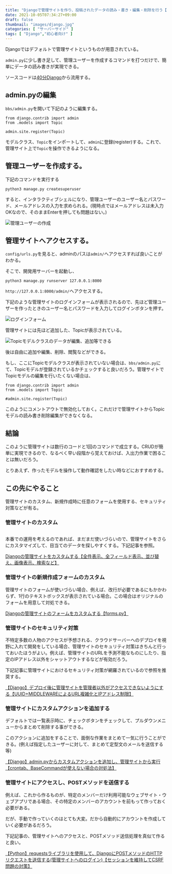 ```yaml
---
title: "Djangoで管理サイトを作り、投稿されたデータの読み・書き・編集・削除を行う【admin.py】"
date: 2021-10-05T07:34:27+09:00
draft: false
thumbnail: "images/django.jpg"
categories: [ "サーバーサイド" ]
tags: [ "Django","初心者向け" ]
---
```


Djangoではデフォルトで管理サイトというものが用意されている。

`admin.py`に少し書き足して、管理ユーザーを作成するコマンドを打つだけで、簡単にデータの読み書きが実現できる。

ソースコードは[40分Django](/post/startup-django/)から流用する。

## admin.pyの編集

`bbs/admin.py`を開いて下記のように編集する。

    from django.contrib import admin
    from .models import Topic
    
    admin.site.register(Topic)

モデルクラス、`Topic`をインポートして、`admin`に登録(register)する。これで、管理サイト上で`Topic`を操作できるようになる。

## 管理ユーザーを作成する。

下記のコマンドを実行する

    python3 manage.py createsuperuser

すると、インタラクティブシェルになり、管理ユーザーのユーザー名とパスワード、メールアドレスの入力を求められる。(現時点ではメールアドレスは未入力OKなので、そのままEnterを押しても問題はない。)

<div class="img-center"><img src="/images/Screenshot from 2021-10-05 07-42-30.png" alt="管理ユーザーの作成"></div>

## 管理サイトへアクセスする。

`config/urls.py`を見ると、adminのパスは`admin/`へアクセスすれば良いことがわかる。

そこで、開発用サーバーを起動し、

    python3 manage.py runserver 127.0.0.1:8000

`http://127.0.0.1:8000/admin/`へアクセスする。

下記のような管理サイトのログインフォームが表示されるので、先ほど管理ユーザーを作ったときのユーザー名とパスワードを入力してログインボタンを押す。

<div class="img-center"><img src="/images/Screenshot from 2021-10-05 07-46-34.png" alt="ログインフォーム"></div>

管理サイトには先ほど追加した、Topicが表示されている。

<div class="img-center"><img src="/images/Screenshot from 2021-10-05 07-47-51.png" alt="Topicモデルクラスのデータが編集、追加等できる"></div>

後は自由に追加や編集、削除、閲覧などができる。

もし、ここにTopicモデルクラスが表示されていない場合は、`bbs/admin.py`にて、Topicモデルが登録されているかチェックすると良いだろう。管理サイトでTopicモデルの編集を行いたくない場合は、

    from django.contrib import admin
    from .models import Topic
    
    #admin.site.register(Topic)

このようにコメントアウトで無効化しておく。これだけで管理サイトからTopicモデルの読み書き削除編集ができなくなる。

## 結論

このように管理サイトは数行のコードと1回のコマンドで成立する。CRUDが簡単に実現できるので、なるべく早い段階から覚えておけば、入出力作業で困ることは無いだろう。

とりあえず、作ったモデルを操作して動作確認をしたい時などにおすすめする。

## この先にやること

管理サイトのカスタム、新規作成時に任意のフォームを使用する、セキュリティ対策などが有る。

### 管理サイトのカスタム

<div class="img-center"><img src="/images/Screenshot from 2021-06-10 14-42-55.png" alt=""></div>

本番での運用を考えるのであれば、まだまだ使いづらいので、管理サイトをさらにカスタマイズして、目当てのデータを探しやすくする。下記記事を参照。

[Djangoの管理サイトをカスタムする【全件表示、全フィールド表示、並び替え、画像表示、検索など】](/post/django-admin-custom/)


### 管理サイトの新規作成フォームのカスタム

管理サイトのフォームが使いづらい場合、例えば、改行が必要であるにもかかわらず、1行のテキストボックスが表示されている場合。この場合はオリジナルのフォームを用意して対処できる。

[Djangoの管理サイトのフォームをカスタムする【forms.py】](/post/django-admin-custom-form/)

### 管理サイトのセキュリティ対策

不特定多数の人物のアクセスが予想される、クラウドサーバーへのデプロイを視野に入れて開発をしている場合、管理サイトのセキュリティ対策はきちんと行っておいたほうがよい。例えば、管理サイトのURLを予測不能なものにしたり、指定のIPアドレス以外をシャットアウトするなどが有効だろう。

下記記事に管理サイトにおけるセキュリティ対策が網羅されているので参照を推奨する。

[【Django】デプロイ後に管理サイトを管理者以外がアクセスできないようにする【UUID+MIDDLEWAREによるURL複雑化とIPアドレス制限】](/post/django-admin-protect/)


### 管理サイトにカスタムアクションを追加する

デフォルトでは一覧表示時に、チェックボタンをチェックして、プルダウンメニューからまとめて削除する事ができる。

このアクションに追加をすることで、面倒な作業をまとめて一気に行うことができる。(例えば指定したユーザーに対して、まとめて定型文のメールを送信する等)

[【Django】admin.pyからカスタムアクションを追加し、管理サイトから実行【crontab、BaseCommandが使えない場合の対処法】](/post/django-admin-custom-action/)


### 管理サイトにアクセスし、POSTメソッドを送信する

例えば、これから作るものが、特定のメンバーだけ利用可能なウェブサイト・ウェブアプリである場合、その特定のメンバーのアカウントを前もって作っておく必要がある。

だが、手動で作っていくのはとても大変。だから自動的にアカウントを作成していく必要があるだろう。

下記記事の、管理サイトへのアクセスと、POSTメソッド送信処理を真似て作ると良い。

[【Python】requestsライブラリを使用して、DjangoにPOSTメソッドのHTTPリクエストを送信する(管理サイトへのログイン)【セッションを維持してCSRF問題の対策】](/post/python-requests-post-method/)


